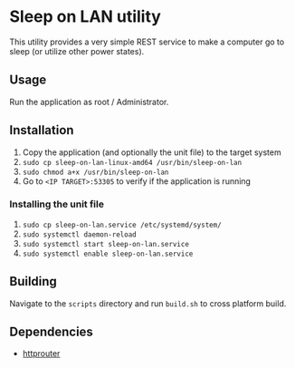 # Sleep on LAN utility

This utility provides a very simple REST service to make a computer go to sleep (or utilize other power states).

## Usage

Run the application as root / Administrator.

## Installation

1. Copy the application (and optionally the unit file) to the target system
2. `sudo cp sleep-on-lan-linux-amd64 /usr/bin/sleep-on-lan`
3. `sudo chmod a+x /usr/bin/sleep-on-lan`
4. Go to `<IP TARGET>:53305` to verify if the application is running

### Installing the unit file

1. `sudo cp sleep-on-lan.service /etc/systemd/system/`
2. `sudo systemctl daemon-reload`
3. `sudo systemctl start sleep-on-lan.service`
4. `sudo systemctl enable sleep-on-lan.service`

## Building

Navigate to the `scripts` directory and run `build.sh` to cross platform build.

## Dependencies

* [httprouter](github.com/julienschmidt/httprouter)

